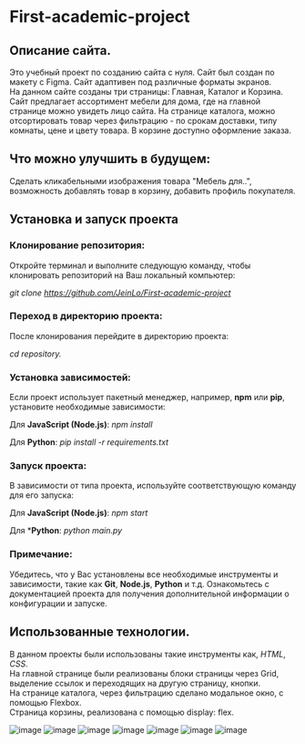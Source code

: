 # First-academic-project

## Описание сайта.
Это учебный проект по созданию сайта с нуля. Сайт был создан по макету с Figma. Сайт адаптивен под различные форматы экранов.  
На данном сайте созданы три страницы: Главная, Каталог и Корзина. Сайт предлагает ассортимент мебели для дома, где на главной странице можно увидеть лицо сайта.
На странице каталога, можно отсортировать товар через фильтрацию - по срокам доставки, типу комнаты, цене и цвету товара.
В корзине доступно оформление заказа.

## Что можно улучшить в будущем:
Сделать кликабельными изображения товара "Мебель для..", возможность добавлять товар в корзину, добавить профиль покупателя.

## Установка и запуск проекта

### Клонирование репозитория:
Откройте терминал и выполните следующую команду, чтобы клонировать репозиторий на Ваш локальный компьютер:

*git clone https://github.com/JeinLo/First-academic-project*

### Переход в директорию проекта:
После клонирования перейдите в директорию проекта:

*cd repository.*

### Установка зависимостей:
Если проект использует пакетный менеджер, например, **npm** или **pip**, установите необходимые зависимости:

Для **JavaScript (Node.js)**:
*npm install*

Для **Python**:
*pip install -r requirements.txt*

### Запуск проекта:
В зависимости от типа проекта, используйте соответствующую команду для его запуска:

Для **JavaScript (Node.js)**:
*npm start*

Для ***Python**:
*python main.py*

### Примечание:
Убедитесь, что у Вас установлены все необходимые инструменты и зависимости, такие как **Git**, **Node.js**, **Python** и т.д.
Ознакомьтесь с документацией проекта для получения дополнительной информации о конфигурации и запуске.

## Использованные технологии.

В данном проекты были использованы такие инструменты как, *HTML*, *CSS*.  
На главной странице были реализованы блоки страницы через Grid, выделение ссылок и переходящих на другую страницу, кнопки.    
На странице каталога, через фильтрацию сделано модальное окно, с помощью Flexbox.  
Страница корзины, реализована с помощью display: flex.  

![image](https://github.com/user-attachments/assets/8365fcd1-0ae9-49d1-87a7-5cb2ee480ce0)
![image](https://github.com/user-attachments/assets/c6738618-6319-4028-aa72-6112a9604b21)
![image](https://github.com/user-attachments/assets/c73c7294-134c-4f0c-9bb3-eb68c28952a6)
![image](https://github.com/user-attachments/assets/94409566-7ce9-4c46-8401-7634fdd583d4)
![image](https://github.com/user-attachments/assets/90adb08d-6cc6-49b9-9ecc-1b234f58d129)
![image](https://github.com/user-attachments/assets/365d0c3e-246d-4204-b153-e921a8e1a04c)
![image](https://github.com/user-attachments/assets/643e8a6c-b0b4-45d3-bc94-afaeddd2f1b5)







